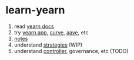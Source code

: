 # learn-yearn

1. read [yearn docs](https://docs.yearn.finance/)
2. try [yearn app](https://yearn.finance/), [curve](https://curve.fi/), [aave](https://aave.com/), etc 
3. [notes](https://www.notion.so/yurenji/yearn-8be308a2c6ee4f7fa7c215561f60a0f1)
4. understand [strategies](https://github.com/yurenji/learn-yearn/tree/main/strategies)  (WIP)
5. understand [controller](https://github.com/yurenji/learn-yearn/blob/main/controller.md), governance, etc (TODO)
